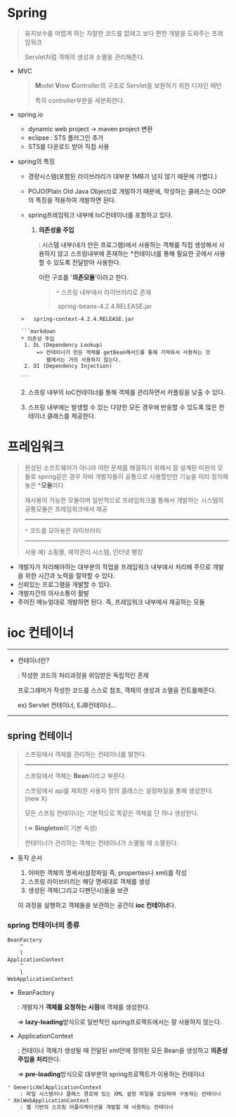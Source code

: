 # Spring

> 유지보수를 어렵게 하는 자잘한 코드를 없애고 보다 편한 개발을 도와주는 프레임워크
>
> Servlet처럼 객체의 생성과 소멸을 관리해준다.

* MVC

  > **M**odel **V**iew **C**ontroller의 구조로 Servlet을 보완하기 위한 디자인 패턴
  >
  > 특히 controller부분을 세분화한다.

* spring.io
  * dynamic web project -> maven project 변환
  * eclipse : STS 플러그인 추가
  * STS를 다운로드 받아 직접 사용
  
* spring의 특징

  * 경량시스템(포함된 라이브러리가 대부분 1MB가 넘지 않기 때문에 가볍다.)

  * POJO(Plain Old Java Object)로 개발하기 때문에, 작성하는 클래스는 OOP의 특징을 적용하여 개발하면 된다.

  * spring프레임워크 내부에 IoC컨테이너를 포함하고 있다.

    1. **의존성을 주입**

       : 시스템 내부(내가 만든 프로그램)에서 사용하는 객체를 직접 생성해서 사용하지 않고 스프링내부에 존재하는 *컨테이너를 통해 필요한 곳에서 사용할 수 있도록 전달받아 사용한다. 

       이런 구조를 '**의존모듈**'이라고 한다.
    
       > `*` 스프링 내부에서 라이브러리로 존재
       >
       > ​	spring-beans-4.2.4.RELEASE.jar 
   >
       > ​	spring-context-4.2.4.RELEASE.jar
    
       ```markdown
       * 의존성 주입
       	1. DL (Dependency Lookup)
       		=> 컨테이너가 만든 객체를 getBean메서드를 통해 가져와서 사용하는 것
       		   웹에서는 거의 사용하지 않는다.
       	2. DI (Dependency Injection)
   		
       ```

    2. 스프링 내부의 IoC컨테이너를 통해 객체를 관리하면서 커플링을 낮출 수 있다.
    
    3. 스프링 내부에는 발생할 수 있는 다양한 모든 경우에 반응할 수 있도록 많은 컨테이너 클래스를 제공한다.

# 프레임워크

> 완성된 소프트웨어가 아니라 어떤 문제를 해결하기 위해서 잘 설계된 미완의 모듈로 spring같은 경우 자바 개발자들이 공통으로 사용할만한 기능을 미리 정의해놓은 ***모듈**이다
>
> 재사용이 가능한 모듈이며 일반적으로 프레임워크를 통해서 개발하는 시스템의 공통모듈은 프레임워크에서 제공
>
> ---
>
> `*` 코드를 모아놓은 라이브러리
>
> ---
>
> 사용 예) 쇼핑몰, 예약관리 시스템, 인터넷 뱅킹

* 개발자가 처리해야하는 대부분의 작업을 프레임워크 내부에서 처리해 주므로 개발을 위한 시간과 노력을 절약할 수 있다.
* 신뢰있는 프로그램을 개발할 수 있다.
* 개발자간의 의사소통이 활발
* 주어진 메뉴얼대로 개발하면 된다. 즉, 프레임워크 내부에서 제공하는 모듈

# ioc 컨테이너

---

* 컨테이너란?

  : 작성한 코드의 처리과정을 위임받은 독립적인 존재

    프로그래머가 작성한 코드를 스스로 참조, 객체의 생성과 소멸을 컨트롤해준다.

  ex) Servlet 컨테이너, EJB컨테이너...

---

## spring 컨테이너

> 스프링에서 객체를 관리하는 컨테이너를 말한다.
>
> ---
>
> 스프링에서 객체는 **Bean**이라고 부른다.
>
> 스프링에서 api를 제외한 사용자 정의 클래스는 설정파일을 통해 생성한다. (new X)
>
> 모든 스프링 컨테이너는 기본적으로 똑같은 객체를 단 하나 생성한다. 
>
> (=> **Singleton**이 기본 속성)
>
> 컨테이너가 관리하는 객체는 컨테이너가 소멸될 때 소멸된다.

* 동작 순서

  1. 어떠한 객체의 명세서(설정파일 즉, properties나 xml)를 작성
  2. 스프링 라이브러리는 해당 명세대로 객체를 생성
  3. 생성된 객체(그리고 디펜던시)들을 보관

  이 과정을 실행하고 객체들을 보관하는 공간이 **ioc 컨테이너**다.

### spring 컨테이너의 종류

```markdown
BeanFactory
	^
	l
ApplicationContext
	^
	l
WebApplicationContext
```

* BeanFactory 

  : 개발자가 **객체를 요청하는 시점**에 객체를 생성한다. 

   => **lazy-loading**방식으로 일반적인 spring프로젝트에서는 잘 사용하지 않는다.

* ApplicationContext

  : 컨테이너 객체가 생성될 때 전달된 xml안에 정의된 모든 Bean을 생성하고 **의존성주입을 처리**한다.

   => **pre-loading**방식으로 대부분의 spring프로젝트가 이용하는 컨테이너

```markdown
* GenericXmlApplicationContext
	: 파일 시스템이나 클래스 경로에 있는 XML 설정 파일을 로딩하여 구동하는 컨테이너
* XmlWebApplicationContext
	: 웹 기반의 스프링 어플리케이션을 개발할 때 사용하는 컨테이너
```

